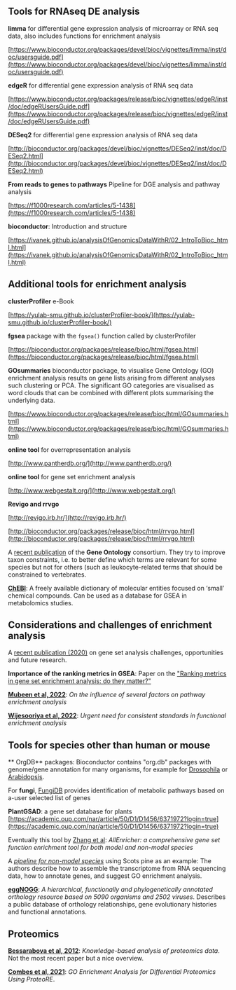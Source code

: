 ## Tools for RNAseq DE analysis

**limma** for differential gene expression analysis of microarray or RNA seq data, also includes functions for enrichment analysis

[https://www.bioconductor.org/packages/devel/bioc/vignettes/limma/inst/doc/usersguide.pdf](https://www.bioconductor.org/packages/devel/bioc/vignettes/limma/inst/doc/usersguide.pdf)

**edgeR** for differential gene expression analysis of RNA seq data

[https://www.bioconductor.org/packages/release/bioc/vignettes/edgeR/inst/doc/edgeRUsersGuide.pdf](https://www.bioconductor.org/packages/release/bioc/vignettes/edgeR/inst/doc/edgeRUsersGuide.pdf)

**DESeq2** for differential gene expression analysis of RNA seq data

[http://bioconductor.org/packages/devel/bioc/vignettes/DESeq2/inst/doc/DESeq2.html](http://bioconductor.org/packages/devel/bioc/vignettes/DESeq2/inst/doc/DESeq2.html)

**From reads to genes to pathways** Pipeline for DGE analysis and pathway analysis

[https://f1000research.com/articles/5-1438](https://f1000research.com/articles/5-1438) 

**bioconductor**: Introduction and structure

[https://ivanek.github.io/analysisOfGenomicsDataWithR/02_IntroToBioc_html.html](https://ivanek.github.io/analysisOfGenomicsDataWithR/02_IntroToBioc_html.html)


## Additional tools for enrichment analysis

**clusterProfiler** e-Book

[https://yulab-smu.github.io/clusterProfiler-book/](https://yulab-smu.github.io/clusterProfiler-book/)

**fgsea** package with the `fgsea()` function called by clusterProfiler

[https://bioconductor.org/packages/release/bioc/html/fgsea.html](https://bioconductor.org/packages/release/bioc/html/fgsea.html)

**GOsummaries** bioconductor package, to visualise Gene Ontology (GO) enrichment analysis results on gene lists arising from different analyses such clustering or PCA. The significant GO categories are visualised as word clouds that can be combined with different plots summarising the underlying data.

[https://www.bioconductor.org/packages/release/bioc/html/GOsummaries.html](https://www.bioconductor.org/packages/release/bioc/html/GOsummaries.html)

**online tool** for overrepresentation analysis

[http://www.pantherdb.org/](http://www.pantherdb.org/)

**online tool** for gene set enrichment analysis

[http://www.webgestalt.org/](http://www.webgestalt.org/)

**Revigo and rrvgo**

[http://revigo.irb.hr/](http://revigo.irb.hr/)

[http://bioconductor.org/packages/release/bioc/html/rrvgo.html](http://bioconductor.org/packages/release/bioc/html/rrvgo.html)

A [recent publication](https://academic.oup.com/nar/article/49/D1/D325/6027811) of the **Gene Ontology** consortium. They try to improve taxon constraints, i.e. to better define
which terms are relevant for some species but not for others (such as leukocyte-related terms that should be constrained to vertebrates.

[**ChEBI**](https://www.ebi.ac.uk/chebi/init.do): A freely available dictionary of molecular entities focused on ‘small’ chemical compounds. Can be used as a database for GSEA in metabolomics studies. 


## Considerations and challenges of enrichment analysis

A [recent publication (2020)](https://www.frontiersin.org/articles/10.3389/fgene.2020.00654/full) on gene set analysis challenges, opportunities and future research. 

**Importance of the ranking metrics in GSEA**: Paper on the ["Ranking metrics in gene set enrichment analysis: do they matter?"](https://bmcbioinformatics.biomedcentral.com/articles/10.1186/s12859-017-1674-0)

[**Mubeen et al, 2022**](https://academic.oup.com/bib/article/23/3/bbac143/6572658): *On the influence of several factors on pathway enrichment analysis*

[**Wijesooriya et al, 2022**](https://journals.plos.org/ploscompbiol/article?id=10.1371/journal.pcbi.1009935): *Urgent need for consistent standards in functional enrichment analysis*


## Tools for species other than human or mouse

** OrgDB** packages: Bioconductor contains "org.db" packages with genome/gene annotation for many organisms, for example
for [Drosophila](https://bioconductor.org/packages/release/data/annotation/html/org.Dm.eg.db.html) or [Arabidopsis](https://bioconductor.org/packages/release/data/annotation/html/org.At.tair.db.html).

For **fungi**, [FungiDB](https://fungidb.org/fungidb/app/search/pathway/PathwaysByGeneList) provides identification of metabolic pathways based on a-user selected list of genes

**PlantGSAD**: a gene set database for plants [https://academic.oup.com/nar/article/50/D1/D1456/6371972?login=true](https://academic.oup.com/nar/article/50/D1/D1456/6371972?login=true)

Eventually this tool by [Zhang et al](https://bmcbioinformatics.biomedcentral.com/articles/10.1186/s12859-020-3408-y): *AllEnricher: a comprehensive gene set function enrichment tool for both model and non-model species* 

A [*pipeline for non-model species*](https://bio-protocol.org/en/bpdetail?id=3912&type=0) using Scots pine as an example: The authors describe how to assemble the transcriptome from RNA sequencing data, how to annotate genes, and suggest GO enrichment analysis. 

[**eggNOGG**](https://academic.oup.com/nar/article/47/D1/D309/5173662): *A hierarchical, functionally and phylogenetically annotated orthology resource based on 5090 organisms and 2502 viruses*. Describes a public database of orthology relationships, gene evolutionary histories and functional annotations.

<!-- [**A blog post**](https://archetypalecology.wordpress.com/2021/01/27/how-to-perform-kegg-and-go-enrichment-analysis-of-non-model-species-using-r/) on performing KEGG and GO enrichment analysis on non-model species, after eggNOGG. -->

## Proteomics

[**Bessarabova et al, 2012**](https://bmcbioinformatics.biomedcentral.com/articles/10.1186/1471-2105-13-S16-S13): *Knowledge-based analysis of proteomics data*. Not the most recent paper but a nice overview. 

[**Combes et al, 2021**](https://pubmed.ncbi.nlm.nih.gov/34236662/): *GO Enrichment Analysis for Differential Proteomics Using ProteoRE*. 





